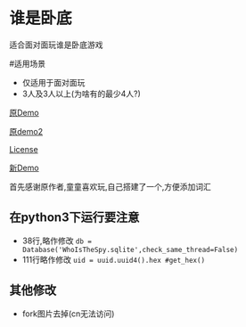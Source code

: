 # 谁是卧底
适合面对面玩谁是卧底游戏

#适用场景
* 仅适用于面对面玩
* 3人及3人以上(为啥有的最少4人?)


[原Demo](http://sswd.zhengyi.one) 

[原demo2](http://sswd2.zhengyi.one)

[License](https://zhengyi.mit-license.org/@2017)

[新Demo](https://wodi.dianbao.eu.org) 

首先感谢原作者,童童喜欢玩,自己搭建了一个,方便添加词汇

## 在python3下运行要注意

* 38行,略作修改
`db = Database('WhoIsTheSpy.sqlite',check_same_thread=False)`
* 111行略作修改
`uid = uuid.uuid4().hex #get_hex() `

## 其他修改

* fork图片去掉(cn无法访问)
